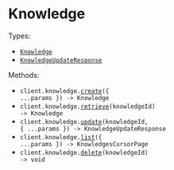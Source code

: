 # Knowledge

Types:

- <code><a href="./src/resources/knowledge.ts">Knowledge</a></code>
- <code><a href="./src/resources/knowledge.ts">KnowledgeUpdateResponse</a></code>

Methods:

- <code title="post /v1/knowledge">client.knowledge.<a href="./src/resources/knowledge.ts">create</a>({ ...params }) -> Knowledge</code>
- <code title="get /v1/knowledge/{knowledge_id}">client.knowledge.<a href="./src/resources/knowledge.ts">retrieve</a>(knowledgeId) -> Knowledge</code>
- <code title="patch /v1/knowledge/{knowledge_id}">client.knowledge.<a href="./src/resources/knowledge.ts">update</a>(knowledgeId, { ...params }) -> KnowledgeUpdateResponse</code>
- <code title="get /v1/knowledge">client.knowledge.<a href="./src/resources/knowledge.ts">list</a>({ ...params }) -> KnowledgesCursorPage</code>
- <code title="delete /v1/knowledge/{knowledge_id}">client.knowledge.<a href="./src/resources/knowledge.ts">delete</a>(knowledgeId) -> void</code>

